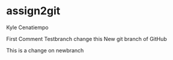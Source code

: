 # assign2git
Kyle Cenatiempo






First Comment
Testbranch change this
New git branch of GitHub

This is a change on newbranch
